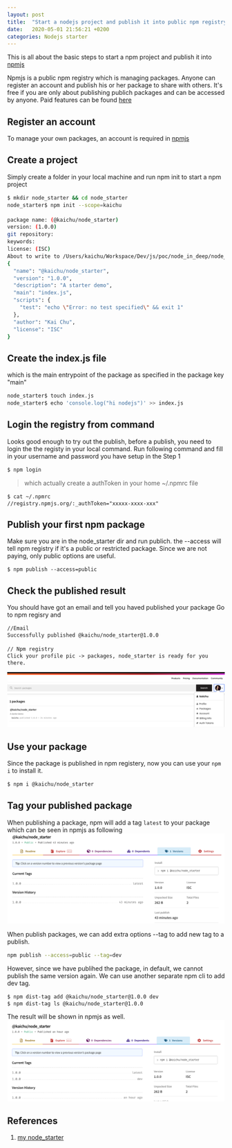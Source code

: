 ```yaml
---
layout: post
title:  "Start a nodejs project and publish it into public npm registry"
date:   2020-05-01 21:56:21 +0200
categories: Nodejs starter
---
```


This is all about the basic steps to start a npm project and publish it into [npmjs](https://www.npmjs.com/)

Npmjs is a public npm registry which is managing packages. Anyone can register an account and publish his or her package to share with others. It's free if you are only about publishing publich packages and can be accessed by anyone. Paid features can be found [here](https://www.npmjs.com/products)

## Register an account 
To manage your own packages, an account is required in [npmjs](https://www.npmjs.com/)

## Create a project
Simply create a folder in your local machine and run npm init to start a npm project
```bash
$ mkdir node_starter && cd node_starter
node_starter$ npm init --scope=kaichu

package name: (@kaichu/node_starter) 
version: (1.0.0) 
git repository: 
keywords: 
license: (ISC) 
About to write to /Users/kaichu/Workspace/Dev/js/poc/node_in_deep/node_starter/package.json:
{
  "name": "@kaichu/node_starter",
  "version": "1.0.0",
  "description": "A starter demo",
  "main": "index.js",
  "scripts": {
    "test": "echo \"Error: no test specified\" && exit 1"
  },
  "author": "Kai Chu",
  "license": "ISC"
}
```

## Create the index.js file 
which is the main entrypoint of the package as specified in the package key "main"
```bash
node_starter$ touch index.js
node_starter$ echo 'console.log("hi nodejs")' >> index.js
```

## Login the registry from command
Looks good enough to try out the publish, before a publish, you need to login the the registy in your local command. Run following command and fill in your username and password you have setup in the Step 1
```bash
$ npm login
```
> which actually create a authToken in your home ~/.npmrc file
```
$ cat ~/.npmrc 
//registry.npmjs.org/:_authToken="xxxxx-xxxx-xxx"
```

## Publish your first npm package 
Make sure you are in the node_starter dir and run publich. the --access will tell npm registry if it's a public or restricted package. 
Since we are not paying, only public options are useful.
```
$ npm publish --access=public
```

## Check the published result 
You should have got an email and tell you haved published your package Go to npm regisry and 
```
//Email
Successfully published @kaichu/node_starter@1.0.0

// Npm registry 
Click your profile pic -> packages, node_starter is ready for you there.

```
![NPM packages](/assets/npm_packages.png)

## Use your package 
Since the package is published in npm registery, now you can use your `npm i` to install it. 
```bash
$ npm i @kaichu/node_starter
``` 

## Tag your published package
When publishing a package, npm will add a tag `latest` to your package which can be seen in npmjs as following
![Latest tag default](/assets/npm_before_tag.png)

When publish packages, we can add extra options --tag to add new tag to a publish. 
```bash
npm publish --access=public --tag=dev
```

However, since we have publihed the package, in default, we cannot publish the same version again. We can use 
another separate npm cli to add dev tag.
```
$ npm dist-tag add @kaichu/node_starter@1.0.0 dev
$ npm dist-tag ls @kaichu/node_starter@1.0.0
```
The result will be shown in npmjs as well.
![Latest tag default](/assets/npm_after_tag.png)

## References
1. [my node_starter](https://www.npmjs.com/package/@kaichu/node_starter)

